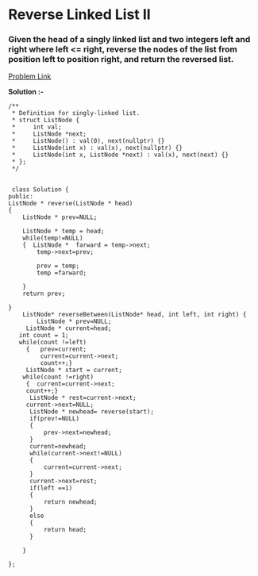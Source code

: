 # Reverse Linked List II

<h3>
Given the head of a singly linked list and two integers left and right where left <= right, reverse the nodes of the list from position left to position right, and return the reversed list.
</h3>

[Problem Link](https://leetcode.com/problems/reverse-linked-list-ii/description/?envType=daily-question&envId=2023-09-07)

**Solution :-**

```
/**
 * Definition for singly-linked list.
 * struct ListNode {
 *     int val;
 *     ListNode *next;
 *     ListNode() : val(0), next(nullptr) {}
 *     ListNode(int x) : val(x), next(nullptr) {}
 *     ListNode(int x, ListNode *next) : val(x), next(next) {}
 * };
 */


 class Solution {
public:
ListNode * reverse(ListNode * head)
{
    ListNode * prev=NULL;
  
    ListNode * temp = head;
    while(temp!=NULL)
    {  ListNode *  farward = temp->next;
        temp->next=prev;
       
        prev = temp;
        temp =farward;

    }
    return prev;

}
    ListNode* reverseBetween(ListNode* head, int left, int right) {
        ListNode * prev=NULL;
     ListNode * current=head;
   int count = 1;
   while(count !=left)
     {   prev=current;
         current=current->next;
         count++;}   
     ListNode * start = current;
    while(count !=right)
     {  current=current->next;
     count++;}
      ListNode * rest=current->next;
     current->next=NULL;
      ListNode * newhead= reverse(start);
      if(prev!=NULL)
      {
          prev->next=newhead;
      }
      current=newhead;
      while(current->next!=NULL)
      {
          current=current->next;
      }
      current->next=rest;
      if(left ==1)
      {
          return newhead;
      }
      else
      {
          return head;
      }
       
    }
  
};
```
